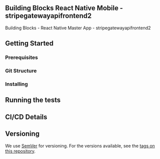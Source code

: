 ## Building Blocks React Native Mobile -  stripegatewayapifrontend2

Building Blocks - React Native Master App - stripegatewayapifrontend2

## Getting Started

### Prerequisites

### Git Structure

### Installing

## Running the tests

## CI/CD Details

## Versioning

We use [SemVer](http://semver.org/) for versioning. For the versions available, see the [tags on this repository](https://github.com/your/project/tags).